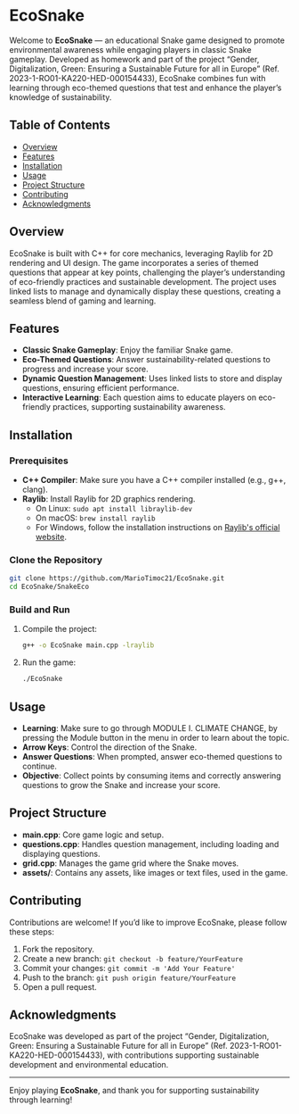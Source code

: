 # EcoSnake

Welcome to **EcoSnake** — an educational Snake game designed to promote environmental awareness while engaging players in classic Snake gameplay. Developed as homework and part of the project “Gender, Digitalization, Green: Ensuring a Sustainable Future for all in Europe” (Ref. 2023-1-RO01-KA220-HED-000154433), EcoSnake combines fun with learning through eco-themed questions that test and enhance the player’s knowledge of sustainability.

## Table of Contents
- [Overview](#overview)
- [Features](#features)
- [Installation](#installation)
- [Usage](#usage)
- [Project Structure](#project-structure)
- [Contributing](#contributing)
- [Acknowledgments](#acknowledgments)

## Overview

EcoSnake is built with C++ for core mechanics, leveraging Raylib for 2D rendering and UI design. The game incorporates a series of themed questions that appear at key points, challenging the player’s understanding of eco-friendly practices and sustainable development. The project uses linked lists to manage and dynamically display these questions, creating a seamless blend of gaming and learning.

## Features

- **Classic Snake Gameplay**: Enjoy the familiar Snake game.
- **Eco-Themed Questions**: Answer sustainability-related questions to progress and increase your score.
- **Dynamic Question Management**: Uses linked lists to store and display questions, ensuring efficient performance.
- **Interactive Learning**: Each question aims to educate players on eco-friendly practices, supporting sustainability awareness.

## Installation

### Prerequisites

- **C++ Compiler**: Make sure you have a C++ compiler installed (e.g., g++, clang).
- **Raylib**: Install Raylib for 2D graphics rendering.
  - On Linux: `sudo apt install libraylib-dev`
  - On macOS: `brew install raylib`
  - For Windows, follow the installation instructions on [Raylib's official website](https://www.raylib.com/).

### Clone the Repository

```bash
git clone https://github.com/MarioTimoc21/EcoSnake.git
cd EcoSnake/SnakeEco
```
### Build and Run

1. Compile the project:
    ```bash
    g++ -o EcoSnake main.cpp -lraylib
    ```
   
2. Run the game:
    ```bash
    ./EcoSnake
    ```

## Usage

- **Learning**: Make sure to go through MODULE I. CLIMATE CHANGE, by pressing the Module button in the menu in order to learn about the topic. 
- **Arrow Keys**: Control the direction of the Snake.
- **Answer Questions**: When prompted, answer eco-themed questions to continue.
- **Objective**: Collect points by consuming items and correctly answering questions to grow the Snake and increase your score.

## Project Structure

- **main.cpp**: Core game logic and setup.
- **questions.cpp**: Handles question management, including loading and displaying questions.
- **grid.cpp**: Manages the game grid where the Snake moves.
- **assets/**: Contains any assets, like images or text files, used in the game.

## Contributing

Contributions are welcome! If you’d like to improve EcoSnake, please follow these steps:

1. Fork the repository.
2. Create a new branch: `git checkout -b feature/YourFeature`
3. Commit your changes: `git commit -m 'Add Your Feature'`
4. Push to the branch: `git push origin feature/YourFeature`
5. Open a pull request.

## Acknowledgments

EcoSnake was developed as part of the project “Gender, Digitalization, Green: Ensuring a Sustainable Future for all in Europe” (Ref. 2023-1-RO01-KA220-HED-000154433), with contributions supporting sustainable development and environmental education.

---

Enjoy playing **EcoSnake**, and thank you for supporting sustainability through learning!
